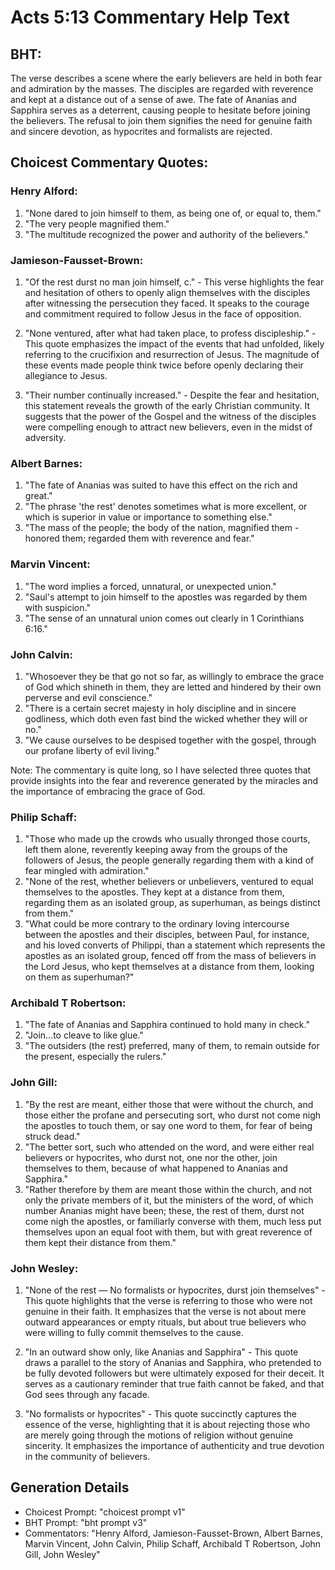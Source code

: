 # Acts 5:13 Commentary Help Text

## BHT:
The verse describes a scene where the early believers are held in both fear and admiration by the masses. The disciples are regarded with reverence and kept at a distance out of a sense of awe. The fate of Ananias and Sapphira serves as a deterrent, causing people to hesitate before joining the believers. The refusal to join them signifies the need for genuine faith and sincere devotion, as hypocrites and formalists are rejected.

## Choicest Commentary Quotes:
### Henry Alford:
1. "None dared to join himself to them, as being one of, or equal to, them." 
2. "The very people magnified them." 
3. "The multitude recognized the power and authority of the believers."

### Jamieson-Fausset-Brown:
1. "Of the rest durst no man join himself, c." - This verse highlights the fear and hesitation of others to openly align themselves with the disciples after witnessing the persecution they faced. It speaks to the courage and commitment required to follow Jesus in the face of opposition.

2. "None ventured, after what had taken place, to profess discipleship." - This quote emphasizes the impact of the events that had unfolded, likely referring to the crucifixion and resurrection of Jesus. The magnitude of these events made people think twice before openly declaring their allegiance to Jesus.

3. "Their number continually increased." - Despite the fear and hesitation, this statement reveals the growth of the early Christian community. It suggests that the power of the Gospel and the witness of the disciples were compelling enough to attract new believers, even in the midst of adversity.

### Albert Barnes:
1. "The fate of Ananias was suited to have this effect on the rich and great."
2. "The phrase 'the rest' denotes sometimes what is more excellent, or which is superior in value or importance to something else."
3. "The mass of the people; the body of the nation, magnified them - honored them; regarded them with reverence and fear."

### Marvin Vincent:
1. "The word implies a forced, unnatural, or unexpected union."
2. "Saul's attempt to join himself to the apostles was regarded by them with suspicion."
3. "The sense of an unnatural union comes out clearly in 1 Corinthians 6:16."

### John Calvin:
1. "Whosoever they be that go not so far, as willingly to embrace the grace of God which shineth in them, they are letted and hindered by their own perverse and evil conscience."
2. "There is a certain secret majesty in holy discipline and in sincere godliness, which doth even fast bind the wicked whether they will or no."
3. "We cause ourselves to be despised together with the gospel, through our profane liberty of evil living."

Note: The commentary is quite long, so I have selected three quotes that provide insights into the fear and reverence generated by the miracles and the importance of embracing the grace of God.

### Philip Schaff:
1. "Those who made up the crowds who usually thronged those courts, left them alone, reverently keeping away from the groups of the followers of Jesus, the people generally regarding them with a kind of fear mingled with admiration."
2. "None of the rest, whether believers or unbelievers, ventured to equal themselves to the apostles. They kept at a distance from them, regarding them as an isolated group, as superhuman, as beings distinct from them."
3. "What could be more contrary to the ordinary loving intercourse between the apostles and their disciples, between Paul, for instance, and his loved converts of Philippi, than a statement which represents the apostles as an isolated group, fenced off from the mass of believers in the Lord Jesus, who kept themselves at a distance from them, looking on them as superhuman?"

### Archibald T Robertson:
1. "The fate of Ananias and Sapphira continued to hold many in check."
2. "Join...to cleave to like glue."
3. "The outsiders (the rest) preferred, many of them, to remain outside for the present, especially the rulers."

### John Gill:
1. "By the rest are meant, either those that were without the church, and those either the profane and persecuting sort, who durst not come nigh the apostles to touch them, or say one word to them, for fear of being struck dead."
2. "The better sort, such who attended on the word, and were either real believers or hypocrites, who durst not, one nor the other, join themselves to them, because of what happened to Ananias and Sapphira."
3. "Rather therefore by them are meant those within the church, and not only the private members of it, but the ministers of the word, of which number Ananias might have been; these, the rest of them, durst not come nigh the apostles, or familiarly converse with them, much less put themselves upon an equal foot with them, but with great reverence of them kept their distance from them."

### John Wesley:
1. "None of the rest — No formalists or hypocrites, durst join themselves" - This quote highlights that the verse is referring to those who were not genuine in their faith. It emphasizes that the verse is not about mere outward appearances or empty rituals, but about true believers who were willing to fully commit themselves to the cause.

2. "In an outward show only, like Ananias and Sapphira" - This quote draws a parallel to the story of Ananias and Sapphira, who pretended to be fully devoted followers but were ultimately exposed for their deceit. It serves as a cautionary reminder that true faith cannot be faked, and that God sees through any facade.

3. "No formalists or hypocrites" - This quote succinctly captures the essence of the verse, highlighting that it is about rejecting those who are merely going through the motions of religion without genuine sincerity. It emphasizes the importance of authenticity and true devotion in the community of believers.


## Generation Details
- Choicest Prompt: "choicest prompt v1"
- BHT Prompt: "bht prompt v3"
- Commentators: "Henry Alford, Jamieson-Fausset-Brown, Albert Barnes, Marvin Vincent, John Calvin, Philip Schaff, Archibald T Robertson, John Gill, John Wesley"
